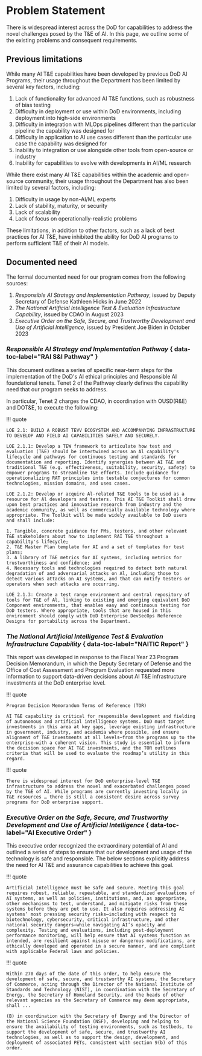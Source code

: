 # Problem Statement

There is widespread interest across the DoD for capabilities to address the novel challenges posed by the T&E of AI. In this page, we outline some of the existing problems and consequent requirements.

## Previous limitations

While many AI T&E capabilities have been developed by previous DoD AI Programs, their usage throughout the Department has been limited by several key factors, including:

1. Lack of functionality for advanced AI T&E functions, such as robustness of bias testing
1. Difficulty in deployment or use within DoD environments, including deployment into high-side environments
1. Difficulty in integration with MLOps pipelines different than the particular pipeline the capability was designed for
1. Difficulty in application to AI use cases different than the particular use case the capability was designed for
1. Inability to integration or use alongside other tools from open-source or industry
1. Inability for capabilities to evolve with developments in AI/ML research

While there exist many AI T&E capabilities within the academic and open-source community, their usage throughout the Department has also been limited by several factors, including:

1. Difficulty in usage by non-AI/ML experts
1. Lack of stability, maturity, or security
1. Lack of scalability
1. Lack of focus on operationally-realistic problems

These limitations, in addition to other factors, such as a lack of best practices for AI T&E, have inhibited the ability for DoD AI programs to perform sufficient T&E of their AI models.

## Documented need

The formal documented need for our program comes from the following sources:

1. *Responsible AI Strategy and Implementation Pathway*, issued by Deputy Secretary of Defense Kathleen Hicks in June 2022
1. *The National Artificial Intelligence Test & Evaluation Infrastructure Capability*, issued by CDAO in August 2023
1. *Executive Order on the Safe, Secure, and Trustworthy Development and Use of Artificial Intelligence*, issued by President Joe Biden in October 2023

### *Responsible AI Strategy and Implementation Pathway* { data-toc-label="RAI S&I Pathway" }

This document outlines a series of specific near-term steps for the implementation of the DoD's AI ethical principles and Responsible AI foundational tenets. Tenet 2 of the Pathway clearly defines the capability need that our program seeks to address. 

In particular, Tenet 2 charges the CDAO, in coordination with OUSD(R&E) and DOT&E, to execute the following:

!!! quote 

    LOE 2.1: BUILD A ROBUST TEVV ECOSYSTEM AND ACCOMPANYING INFRASTRUCTURE TO DEVELOP AND FIELD AI CAPABILITIES SAFELY AND SECURELY.

    LOE 2.1.1: Develop a TEW framework to articulate how test and evaluation (T&E) should be intertwined across an Al capability's lifecycle and pathways for continuous testing and standards for documentation and reporting. Identify synergies between AI T&E and traditional T&E (e.g. effectiveness, suitability, security, safety) to empower programs to streamline T&E efforts. Include guidance for operationalizing RAT principles into testable conjectures for common technologies, mission domains, and uses cases. 

    LOE 2.1.2: Develop or acquire Al-related T&E tools to be used as a resource for Al developers and testers. This AI T&E Toolkit shall draw upon best practices and innovative research from industry and the academic community, as well as commercially available technology where appropriate. The Toolkit will be made widely available to DoD users and shall include:

    1. Tangible, concrete guidance for PMs, testers, and other relevant T&E stakeholders about how to implement RAI T&E throughout a capability's lifecycle;
    2. T&E Master Plan template for AI and a set of templates for test plans;
    3. A library of T&E metrics for AI systems, including metrics for trustworthiness and confidence; and
    4. Necessary tools and technologies required to detect both natural degradation of and adversarial attacks on Al, including those to detect various attacks on AI systems, and that can notify testers or operators when such attacks are occurring. 

    LOE 2.1.3: Create a test range environment and central repository of tools for T&E of Al, linking to existing and emerging equivalent DoD Component environments, that enables easy and continuous testing for DoD testers. Where appropriate, tools that are housed in this environment should comply with DoD Enterprise DevSecOps Reference Designs for portability across the Department.

### *The National Artificial Intelligence Test & Evaluation Infrastructure Capability* { data-toc-label="NAITIC Report" }

This report was developed in response to the Fiscal Year 23 Program Decision Memorandum, in which the Deputy Secretary of Defense and the Office of Cost Assessment and Program Evaluation requested more information to support data-driven decisions about AI T&E infrastructure investments at the DoD enterprise level.

!!! quote 

    Program Decision Memorandum Terms of Reference (TOR)

    AI T&E capability is critical for responsible development and fielding of autonomous and artificial intelligence systems. DoD must target investments in this area at key gaps, leverage existing infrastructure in government, industry, and academia where possible, and ensure alignment of T&E investments at all levels—from the programs up to the enterprise—with a coherent vision. This study is essential to inform the decision space for AI T&E investments, and the TOR outlines criteria that will be used to evaluate the roadmap’s utility in this regard.

!!! quote

    There is widespread interest for DoD enterprise-level T&E infrastructure to address the novel and exacerbated challenges posed by the T&E of AI. While programs are currently investing locally in T&E resources … there is still a consistent desire across survey programs for DoD enterprise support.

### *Executive Order on the Safe, Secure, and Trustworthy Development and Use of Artificial Intelligence* { data-toc-label="AI Executive Order" }

This executive order recognized the extraordinary potential of AI and outlined a series of steps to ensure that our development and usage of the technology is safe and responsible. The below sections explicitly address the need for AI T&E and assurance capabilities to achieve this goal.

!!! quote

    Artificial Intelligence must be safe and secure. Meeting this goal requires robust, reliable, repeatable, and standardized evaluations of AI systems, as well as policies, institutions, and, as appropriate, other mechanisms to test, understand, and mitigate risks from these systems before they are put to use. It also requires addressing AI systems’ most pressing security risks—including with respect to biotechnology, cybersecurity, critical infrastructure, and other national security dangers—while navigating AI’s opacity and complexity. Testing and evaluations, including post-deployment performance monitoring, will help ensure that AI systems function as intended, are resilient against misuse or dangerous modifications, are ethically developed and operated in a secure manner, and are compliant with applicable Federal laws and policies. 

!!! quote

    Within 270 days of the date of this order, to help ensure the development of safe, secure, and trustworthy AI systems, the Secretary of Commerce, acting through the Director of the National Institute of Standards and Technology (NIST), in coordination with the Secretary of Energy, the Secretary of Homeland Security, and the heads of other relevant agencies as the Secretary of Commerce may deem appropriate, shall ...

    (B) in coordination with the Secretary of Energy and the Director of the National Science Foundation (NSF), developing and helping to ensure the availability of testing environments, such as testbeds, to support the development of safe, secure, and trustworthy AI technologies, as well as to support the design, development, and deployment of associated PETs, consistent with section 9(b) of this order. 
